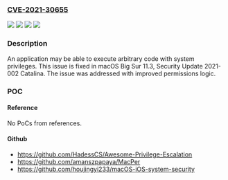 ### [CVE-2021-30655](https://cve.mitre.org/cgi-bin/cvename.cgi?name=CVE-2021-30655)
![](https://img.shields.io/static/v1?label=Product&message=macOS&color=blue)
![](https://img.shields.io/static/v1?label=Version&message=%3C%2011.3%20&color=brighgreen)
![](https://img.shields.io/static/v1?label=Version&message=%3C%202021%20&color=brighgreen)
![](https://img.shields.io/static/v1?label=Vulnerability&message=The%20issue%20was%20addressed%20with%20improved%20permissions%20logic&color=brighgreen)

### Description

An application may be able to execute arbitrary code with system privileges. This issue is fixed in macOS Big Sur 11.3, Security Update 2021-002 Catalina. The issue was addressed with improved permissions logic.

### POC

#### Reference
No PoCs from references.

#### Github
- https://github.com/HadessCS/Awesome-Privilege-Escalation
- https://github.com/amanszpapaya/MacPer
- https://github.com/houjingyi233/macOS-iOS-system-security

